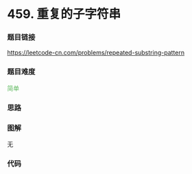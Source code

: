 # 459. 重复的子字符串

### 题目链接

https://leetcode-cn.com/problems/repeated-substring-pattern

### 题目难度

<font color=#5CB85C>简单</font>

### 思路



### 图解

无

### 代码

```python
```